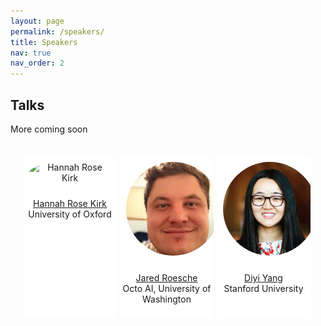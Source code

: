 ```yaml
---
layout: page
permalink: /speakers/
title: Speakers
nav: true
nav_order: 2
---
```


## Talks

More coming soon
<html>
    <div class="team-container">
        <div class="team-member">
            <img src="/assets/img/speakers/hannah.jpg" alt="Hannah Rose Kirk">
            <p><a href="https://www.hannahrosekirk.com/">Hannah Rose Kirk</a>
            <br>University of Oxford</p>
        </div>
        <div class="team-member">
            <img src="/assets/img/speakers/jared.jpg" alt="Jared Roesch">
            <p><a href="https://jroesch.github.io/">Jared Roesche</a>
            <br>Octo AI, University of Washington</p>
        </div>
        <div class="team-member">
            <img src="/assets/img/speakers/diyi.jpg" alt="Diyi Yang">
            <p><a href="https://cs.stanford.edu/~diyiy/">Diyi Yang</a>
            <br>Stanford University</p>
        </div>
        <!-- <div class="team-member">
            <img src="/assets/img/speakers/x.jpg" alt="Mitchell">
            <p><a href="#">Mitchell</a>
            <br>Columbia University</p>
        </div> -->
    </div>
</html>


<style>
    /* Style for the team container */
.team-container {
    display: grid;
    grid-template-columns: repeat(5, 1fr); /* Display 3 members per row */
    gap: 5px;
    max-width: 1000px;
    padding: 20px;
}

@media (max-width: 768px) {
    .team-container {
        grid-template-columns: repeat(2, 1fr); /* Display 2 members per row on smaller screens */
    }
}

/* Style for each team member */
.team-member {
    text-align: center;
    background-color: #fff;
    padding: 0px;
    width: 150px; /* Set a fixed width for consistent circle appearance */
    height: 260px; /* Set a fixed height for consistent circle appearance */
    /* box-shadow: 0px 3px 6px rgba(0, 0, 0, 0.1); */
    overflow: hidden; /* Hide any image overflow */
}


.team-member h3 {
    font-size: 16px;
    color: #333;
}

.team-member img {
  object-fit: cover;
  border-radius:50%;
  width: 150px;
  height: 150px;
  padding: 10px;
}

.sponsor-container {
    display: flex;
    gap: 5px;
}

.sponsor {
    flex: 1;
    margin: 10px;
    text-align: center;
    box-sizing: border-box;
    height: 50px;
    width: 50px;
}

.sponsor img {  
    width: 100%; /* Make the image take up 100% of the figure's width */
    height: 100%;
    object-fit: contain; 
}

.caption {
    margin-top: 12px; /* Adjust the margin to control the gap between the figure and the caption */
}

.right-half {
    flex: 1; /* Each figure takes up 50% of the available width */
    height: 500px; /* Set a fixed height for all figures (adjust the value as needed) */
}
</style>

<br><br>


<!-- 
#### Empowering Instruction Following Research with Language Models as Simulators

[[Slides]](/assets/pdf/Tatsunori_Hashimoto_Talk.pdf)

__Speaker:__ Tatsunori Hashimoto, Stanford University

__Time:__ 9:00am-9:30am


__Abstract:__ Instruction-following language models have driven remarkable progress in a range of NLP tasks and have been rapidly adopted across the world. However, academic research into these models has lagged behind due to the lack of open, reproducible, and low-cost environments with which to develop and test instruction-following models. In this talk, I will discuss how new, emerging approaches that study an LLM's ability to emulate human annotators and API endpoints hold promise in improving and critiquing LLMs. To improve instruction-following methods, recent work from our group such as AlpacaFarm shows how an LLM-based simulator can help test scientific hypotheses (e.g. is reinforcement learning helpful?) develop better instruction-following methods, and red-team LLMs in a more open and reproducible way. At the same time, there are major limits to LLMs’ ability to simulate annotators — such as in the opinions they reflect or the consistency of their responses — and we will discuss how these gaps raise important open problems in the trustworthiness of existing LLMs.

__Bio:__ Tatsunori Hashimoto is an Assistant Professor in the Computer Science Department at Stanford University. He is a member of the statistical machine learning and natural language processing groups at Stanford, and his research uses tools from statistics to make machine learning systems more robust and trustworthy — especially in complex systems such as large language models. He is a Kavli fellow, a Sony and Amazon research award winner, and his work has been recognized with best paper awards at ICML and CHI. Before becoming an Assistant Professor, he was a postdoctoral researcher at Stanford with Percy Liang and John Duchi and received his Ph.D. from MIT under the supervision of Tommi Jaakkola and David Gifford.

<br>
#### Manual Curation vs. AI Distillation: Lessons Learned for Instruction Following and Feedback Fine-tuning 

[[Slides]](https://www.nazneenrajani.com/neurips_instruction_tuning.pdf)

__Speaker:__ Nazneen Rajani 

__Time:__ 9:30am-10:00am

__Abstract:__ There has been a slew of work in training helpful conversational agents using Large language models (LLMs). These models draw upon diverse datasets, including open-source repositories, private data, and even synthetic data generated from LLMs. However, curating datasets for SFT and RLHF involves critical decisions, such as defining task distributions, data volume, prompt length, and more. While prior research underscores the importance of data quality, the nuanced impact of these various dataset factors on model performance remains unclear. I’ll present and compare our approaches for data curation using human labor and AI distillation in the context of training helpful chatbots. I will delve into the results of experiments that illuminate the nuanced effects of different dataset attributes on the training process of helpfulness in chatbots.

__Bio:__ Most recently, Nazneen was a Research lead at Hugging Face and worked on alignment and AI safety, and evaluation. Recently, she and her team released the Zephyr model, which is already part of You.com's product offerings. Nazneen is selected by the UN's secretary general to serve on the AI Advisory Body along with other global experts in AI https://www.un.org//ai-advisory-body. More details about my work can be found at https://www.nazneenrajani.com/


<br>
#### Towards Instruction Following Robots

__Speaker:__ Fei Xia

__Time:__ 10:15am-10:45am

__Abstract:__ This talk focuses on the integration of instruction-following language models in the field of robotics, leveraging two novel concepts: Affordance and Language to Reward (L2R). Affordance, as proposed in existing literature, provides a framework for robots to understand and interact with their environment in a meaningful way. It is defined as the potential actions that an environment enables for an agent, thereby granting robots the ability to execute tasks in various contexts. This concept allows robots to generate plans that are grounded in their environments. On the other hand, Language to Reward (L2R), proposes a new way to use language models in robotics zero-shot.. L2R utilizes reward functions as a flexible interface, bridging the gap between abstract language instructions and specific, actionable tasks for robots. Through this method, language models can define reward parameters, which are then optimized to direct robot actions effectively. The use of a real-time optimizer, such as MuJoCo MPC, enhances this process by allowing for an interactive and dynamic experience. Users can instantly see the outcomes of their instructions, providing immediate feedback that can be used to modify and improve the robot's behavior.

__Bio:__ Fei Xia is a senior research scientist at Google DeepMind, focusing on the field of robotics. His work involves building intelligent agents capable of interacting with complex, unstructured real-world environments, with applications in home robotics. Recently his work centers around foundation models for robotics: This involves using large language models (LLMs) to learn general-purpose skills that can be applied to a variety of robotic tasks.


<br>
#### Challenges and Open Opportunities in Instruction Tuning: The Case Study of AYA

__Speaker:__ Sara Hooker

__Time:__ 2:00pm-2:30pm

__Abstract:__ In this talk, to frame many of the open challenges and opportunities with instruction tuning, I'll share some of the lessons learned and open questions spurred by AYA. AYA is a year long open science endeavor aimed at building a multilingual language model via instruction tuning that harnesses the collective wisdom and contributions of independent researchers across the world. It aims to improve coverage of instruction finetuned datasets for 101 languages around the world. The project was initiated by Cohere For AI as a multi-institutional collaboration with researchers, engineers, linguists, social scientists, and lifelong learners from over 100 countries around the world. I'll use this setting as a springboard to discuss a wider set of research directions on instruction finetuning optimization approaches.

__Bio:__ Sara Hooker leads Cohere For AI, a non-profit research lab that seeks to solve complex machine learning problems. Cohere For AI supports fundamental research that explores the unknown, and is focused on creating more points of entry into machine learning research. With a long track-record of impactful research at Google Brain, Sara brings a wealth of knowledge from across machine learning. Her work has focused on model efficiency training techniques and optimizing for models that fulfill multiple desired criteria -- interpretable, efficient, fair and robust. Before Cohere For AI, she was the founder of Delta Analytics, a non-profit that brings together researchers, data scientists, and software engineers to volunteer their skills for non-profits around the world.

<br>
#### Beyond Instruction Following 

[[Slides]](https://docs.google.com/presentation/d/1geLScLm6rGj-tWU5EeQh-oGvkKAUgGSBGUpRSETKOuI/edit#slide=id.p)

__Speaker:__ Alex Tamkin

__Time:__ 2:30pm-3:00pm

__Abstract:__ This talk will discuss some open research challenges and opportunities surrounding the role of instructions in instruction following models. I'll also discuss our recent work on Eliciting Human Preferences with Language Models (Li and Tamkin et al 2023) which aims at addressing some of these challenges.

__Bio:__ Alex Tamkin is a research scientist at Anthropic. Previously, he was a PhD student in Computer Science at Stanford, where he was a part of the Stanford AI Lab and Stanford NLP Group.
 -->

